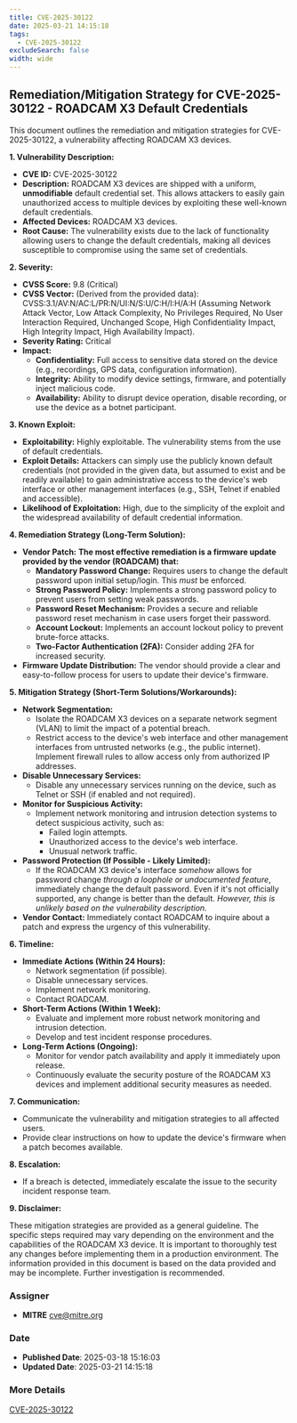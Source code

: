 ```yaml
---
title: CVE-2025-30122
date: 2025-03-21 14:15:18
tags:
  - CVE-2025-30122
excludeSearch: false
width: wide
---
```


## Remediation/Mitigation Strategy for CVE-2025-30122 - ROADCAM X3 Default Credentials

This document outlines the remediation and mitigation strategies for CVE-2025-30122, a vulnerability affecting ROADCAM X3 devices.

**1. Vulnerability Description:**

*   **CVE ID:** CVE-2025-30122
*   **Description:** ROADCAM X3 devices are shipped with a uniform, **unmodifiable** default credential set. This allows attackers to easily gain unauthorized access to multiple devices by exploiting these well-known default credentials.
*   **Affected Devices:** ROADCAM X3 devices.
*   **Root Cause:**  The vulnerability exists due to the lack of functionality allowing users to change the default credentials, making all devices susceptible to compromise using the same set of credentials.

**2. Severity:**

*   **CVSS Score:** 9.8 (Critical)
*   **CVSS Vector:**  (Derived from the provided data): CVSS:3.1/AV:N/AC:L/PR:N/UI:N/S:U/C:H/I:H/A:H (Assuming Network Attack Vector, Low Attack Complexity, No Privileges Required, No User Interaction Required, Unchanged Scope, High Confidentiality Impact, High Integrity Impact, High Availability Impact).
*   **Severity Rating:** Critical
*   **Impact:**
    *   **Confidentiality:**  Full access to sensitive data stored on the device (e.g., recordings, GPS data, configuration information).
    *   **Integrity:** Ability to modify device settings, firmware, and potentially inject malicious code.
    *   **Availability:** Ability to disrupt device operation, disable recording, or use the device as a botnet participant.

**3. Known Exploit:**

*   **Exploitability:** Highly exploitable. The vulnerability stems from the use of default credentials.
*   **Exploit Details:** Attackers can simply use the publicly known default credentials (not provided in the given data, but assumed to exist and be readily available) to gain administrative access to the device's web interface or other management interfaces (e.g., SSH, Telnet if enabled and accessible).
*   **Likelihood of Exploitation:** High, due to the simplicity of the exploit and the widespread availability of default credential information.

**4. Remediation Strategy (Long-Term Solution):**

*   **Vendor Patch:** **The most effective remediation is a firmware update provided by the vendor (ROADCAM) that:**
    *   **Mandatory Password Change:**  Requires users to change the default password upon initial setup/login.  This *must* be enforced.
    *   **Strong Password Policy:** Implements a strong password policy to prevent users from setting weak passwords.
    *   **Password Reset Mechanism:** Provides a secure and reliable password reset mechanism in case users forget their password.
    *   **Account Lockout:** Implements an account lockout policy to prevent brute-force attacks.
    *   **Two-Factor Authentication (2FA):** Consider adding 2FA for increased security.
*   **Firmware Update Distribution:** The vendor should provide a clear and easy-to-follow process for users to update their device's firmware.

**5. Mitigation Strategy (Short-Term Solutions/Workarounds):**

*   **Network Segmentation:**
    *   Isolate the ROADCAM X3 devices on a separate network segment (VLAN) to limit the impact of a potential breach.
    *   Restrict access to the device's web interface and other management interfaces from untrusted networks (e.g., the public internet).  Implement firewall rules to allow access only from authorized IP addresses.
*   **Disable Unnecessary Services:**
    *   Disable any unnecessary services running on the device, such as Telnet or SSH (if enabled and not required).
*   **Monitor for Suspicious Activity:**
    *   Implement network monitoring and intrusion detection systems to detect suspicious activity, such as:
        *   Failed login attempts.
        *   Unauthorized access to the device's web interface.
        *   Unusual network traffic.
*   **Password Protection (If Possible - Likely Limited):**
     *   If the ROADCAM X3 device's interface *somehow* allows for password change *through a loophole or undocumented feature*, immediately change the default password. Even if it's not officially supported, any change is better than the default. *However, this is unlikely based on the vulnerability description.*
*   **Vendor Contact:** Immediately contact ROADCAM to inquire about a patch and express the urgency of this vulnerability.

**6.  Timeline:**

*   **Immediate Actions (Within 24 Hours):**
    *   Network segmentation (if possible).
    *   Disable unnecessary services.
    *   Implement network monitoring.
    *   Contact ROADCAM.
*   **Short-Term Actions (Within 1 Week):**
    *   Evaluate and implement more robust network monitoring and intrusion detection.
    *   Develop and test incident response procedures.
*   **Long-Term Actions (Ongoing):**
    *   Monitor for vendor patch availability and apply it immediately upon release.
    *   Continuously evaluate the security posture of the ROADCAM X3 devices and implement additional security measures as needed.

**7.  Communication:**

*   Communicate the vulnerability and mitigation strategies to all affected users.
*   Provide clear instructions on how to update the device's firmware when a patch becomes available.

**8.  Escalation:**

*   If a breach is detected, immediately escalate the issue to the security incident response team.

**9. Disclaimer:**

These mitigation strategies are provided as a general guideline.  The specific steps required may vary depending on the environment and the capabilities of the ROADCAM X3 device.  It is important to thoroughly test any changes before implementing them in a production environment. The information provided in this document is based on the data provided and may be incomplete.  Further investigation is recommended.

### Assigner
- **MITRE** <cve@mitre.org>

### Date
- **Published Date**: 2025-03-18 15:16:03
- **Updated Date**: 2025-03-21 14:15:18

### More Details
[CVE-2025-30122](https://www.cvedetails.com/cve/CVE-2025-30122)